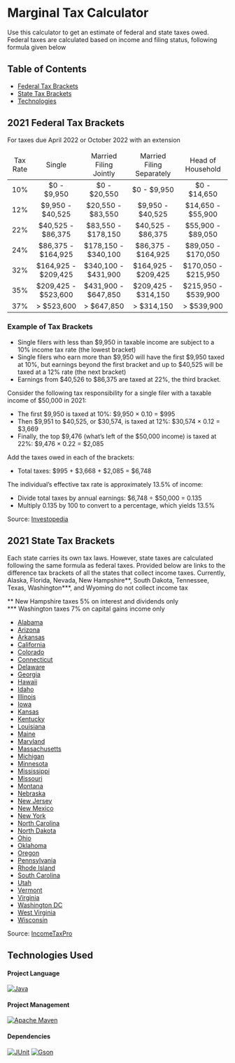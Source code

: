 # Marginal Tax Calculator
Use this calculator to get an estimate of federal and state taxes owed.
Federal taxes are calculated based on income and filing status, following formula given below

## Table of Contents
* [Federal Tax Brackets](#2021-federal-tax-brackets) 
* [State Tax Brackets](#2021-state-tax-brackets) 
* [Technologies](#technologies-used)

## 2021 Federal Tax Brackets
For taxes due April 2022 or October 2022 with an extension
<table>
    <thead align="center">
        <tr>
            <td>
                Tax Rate
            </td>
            <td>
                Single
            </td>
            <td>
                Married Filing Jointly
            </td>
            <td>
                Married Filing Separately
            </td>
            <td>
                Head of Household
            </td>
        </tr>
    </thead>
    <tbody align="center">
        <tr>
            <td>
                10%
            </td>
            <td>
                $0 - $9,950
            </td>
            <td>
                $0 - $20,550
            </td>
            <td>
                $0 - $9,950
            </td>
            <td>
                $0 - $14,650
            </td>
        </tr>
        <tr>
            <td>
                12%
            </td>
            <td>
                $9,950 - $40,525
            </td>
            <td>
                $20,550 - $83,550
            </td>
            <td>
                $9,950 - $40,525
            </td>
            <td>
                $14,650 - $55,900
            </td>
        </tr>
        <tr>
            <td>
                22%
            </td>
            <td>
                $40,525 - $86,375
            </td>
            <td>
                $83,550 - $178,150
            </td>
            <td>
                $40,525 - $86,375
            </td>
            <td>
                $55,900 - $89,050
            </td>
        </tr>
        <tr>
            <td>
                24%
            </td>
            <td>
                $86,375 - $164,925
            </td>
            <td>
                $178,150 - $340,100
            </td>
            <td>
                $86,375 - $164,925
            </td>
            <td>
                $89,050 - $170,050
            </td>
        </tr>
        <tr>
            <td>
                32%
            </td>
            <td>
                $164,925 - $209,425
            </td>
            <td>
                $340,100 - $431,900
            </td>
            <td>
                $164,925 - $209,425
            </td>
            <td>
                $170,050 - $215,950
            </td>
        </tr>
        <tr>
            <td>
                35%
            </td>
            <td>
                $209,425 - $523,600
            </td>
            <td>
                $431,900 - $647,850
            </td>
            <td>
                $209,425 - $314,150
            </td>
            <td>
                $215,950 - $539,900
            </td>
        </tr>
        <tr>
            <td>
                37%
            </td>
            <td>
                > $523,600
            </td>
            <td>
                > $647,850
            </td>
            <td>
                > $314,150
            </td>
            <td>
                > $539,900
            </td>
        </tr>
    </tbody>
</table>

### Example of Tax Brackets
* Single filers with less than $9,950 in taxable income are subject to a 10% income tax rate (the lowest bracket)
* Single filers who earn more than $9,950 will have the first $9,950 taxed at 10%, but earnings beyond the first bracket and up to $40,525 will be taxed at a 12% rate (the next bracket)
* Earnings from $40,526 to $86,375 are taxed at 22%, the third bracket.

Consider the following tax responsibility for a single filer with a taxable income of $50,000 in 2021:
* The first $9,950 is taxed at 10%: $9,950 × 0.10 = $995
* Then $9,951 to $40,525, or $30,574, is taxed at 12%: $30,574 × 0.12 = $3,669
* Finally, the top $9,476 (what’s left of the $50,000 income) is taxed at 22%: $9,476 × 0.22 = $2,085

Add the taxes owed in each of the brackets:
* Total taxes: $995 + $3,668 + $2,085 = $6,748

The individual’s effective tax rate is approximately 13.5% of income:
* Divide total taxes by annual earnings: $6,748 ÷ $50,000 = 0.135
* Multiply 0.135 by 100 to convert to a percentage, which yields 13.5%

Source: [Investopedia](https://www.investopedia.com/terms/t/taxbracket.asp)

## 2021 State Tax Brackets
Each state carries its own tax laws. However, state taxes are calculated following the same formula as federal taxes. 
Provided below are links to the difference tax brackets of all the states that collect income
taxes. Currently, Alaska, Florida, Nevada, New Hampshire**, South Dakota, Tennessee, Texas, Washington***, and Wyoming do not
collect income tax

** New Hampshire taxes 5% on interest and dividends only<br>
*** Washington taxes 7% on capital gains income only

* [Alabama](https://www.incometaxpro.net/tax-rates/alabama.htm)
* [Arizona](https://www.incometaxpro.net/tax-rates/arizona.htm)
* [Arkansas](https://www.incometaxpro.net/tax-rates/arkansas.htm)
* [California](https://www.incometaxpro.net/tax-rates/california.htm)
* [Colorado](https://www.incometaxpro.net/tax-rates/colorado.htm)
* [Connecticut](https://www.incometaxpro.net/tax-rates/connecticut.htm)
* [Delaware](https://www.incometaxpro.net/tax-rates/delaware.htm)
* [Georgia](https://www.incometaxpro.net/tax-rates/georgia.htm)
* [Hawaii](https://www.incometaxpro.net/tax-rates/hawaii.htm)
* [Idaho](https://www.incometaxpro.net/tax-rates/idaho.htm)
* [Illinois](https://www.incometaxpro.net/tax-rates/illinois.htm)
* [Iowa](https://www.incometaxpro.net/tax-rates/iowa.htm)
* [Kansas](https://www.incometaxpro.net/tax-rates/kansas.htm)
* [Kentucky](https://www.incometaxpro.net/tax-rates/kentucky.htm)
* [Louisiana](https://www.incometaxpro.net/tax-rates/louisiana.htm)
* [Maine](https://www.incometaxpro.net/tax-rates/maine.htm)
* [Maryland](https://www.incometaxpro.net/tax-rates/maryland.htm)
* [Massachusetts](https://www.incometaxpro.net/tax-rates/massachusetts.htm)
* [Michigan](https://www.incometaxpro.net/tax-rates/michigan.htm)
* [Minnesota](https://www.incometaxpro.net/tax-rates/minnesota.htm)
* [Mississippi](https://www.incometaxpro.net/tax-rates/mississippi.htm)
* [Missouri](https://www.incometaxpro.net/tax-rates/missouri.htm)
* [Montana](https://www.incometaxpro.net/tax-rates/montana.htm)
* [Nebraska](https://www.incometaxpro.net/tax-rates/nebraska.htm)
* [New Jersey](https://www.incometaxpro.net/tax-rates/new-jersey.htm)
* [New Mexico](https://www.incometaxpro.net/tax-rates/new-mexico.htm)
* [New York](https://www.incometaxpro.net/tax-rates/new-york.htm)
* [North Carolina](https://www.incometaxpro.net/tax-rates/north-carolina.htm)
* [North Dakota](https://www.incometaxpro.net/tax-rates/north-dakota.htm)
* [Ohio](https://www.incometaxpro.net/tax-rates/ohio.htm)
* [Oklahoma](https://www.incometaxpro.net/tax-rates/oklahoma.htm)
* [Oregon](https://www.incometaxpro.net/tax-rates/oregon.htm)
* [Pennsylvania](https://www.incometaxpro.net/tax-rates/pennsylvania.htm)
* [Rhode Island](https://www.incometaxpro.net/tax-rates/rhode-island.htm)
* [South Carolina](https://www.incometaxpro.net/tax-rates/south-carolina.htm)
* [Utah](https://www.incometaxpro.net/tax-rates/utah.htm)
* [Vermont](https://www.incometaxpro.net/tax-rates/vermont.htm)
* [Virginia](https://www.incometaxpro.net/tax-rates/virginia.htm)
* [Washington DC](https://www.incometaxpro.net/tax-rates/washington-dc.htm)
* [West Virginia](https://www.incometaxpro.net/tax-rates/west-virginia.htm)
* [Wisconsin](https://www.incometaxpro.net/tax-rates/wisconsin.htm)

Source: [IncomeTaxPro](https://www.incometaxpro.net)

## Technologies Used
#### Project Language
[![Java](https://img.shields.io/badge/-Java-007396?&logo=Java&logoColor=white&labelColor=grey&style=flat)](https://jdk.java.net/17/)

#### Project Management
[![Apache Maven](https://img.shields.io/badge/-Apache%20Maven-C71A36?&logo=Apache%20Maven&logoColor=white&labelColor=grey&style=flat)](https://jdk.java.net/17/)

#### Dependencies
[![JUnit](https://img.shields.io/badge/-JUnit5-25A162?&logo=JUnit5&logoColor=white&labelColor=grey&style=flat)](https://junit.org/junit5/)
[![Gson](https://img.shields.io/badge/-Google%20Gson-4285F4?&logo=Google&logoColor=white&labelColor=grey&&style=flat)](https://github.com/google/gson)
